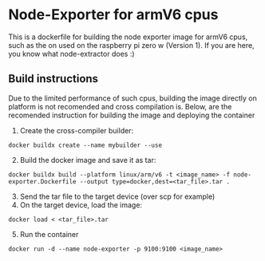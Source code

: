 # Node-Exporter for armV6 cpus
This is a dockerfile for building the node exporter image for armV6 cpus, such as the on used on the raspberry pi zero w (Version 1). If you are here, you know what node-extractor does :)

## Build instructions
Due to the limited performance of such cpus, building the image directly on platform is not recomended and cross compilation is. Below, are the recomended instruction for building the image and deploying the container

1. Create the cross-compiler builder:
```
docker buildx create --name mybuilder --use
```
2. Build the docker image and save it as tar:
```
docker buildx build --platform linux/arm/v6 -t <image_name> -f node-exporter.Dockerfile --output type=docker,dest=<tar_file>.tar .
```
3. Send the tar file to the target device (over scp for example)
4. On the target device, load the image:
```
docker load < <tar_file>.tar
```
5. Run the container
```
docker run -d --name node-exporter -p 9100:9100 <image_name>
```
